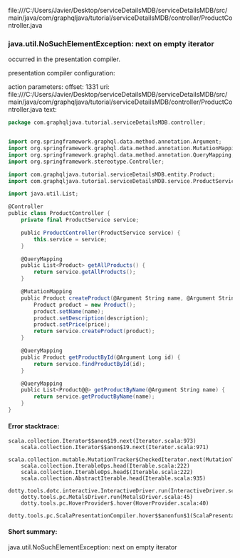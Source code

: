 file:///C:/Users/Javier/Desktop/serviceDetailsMDB/serviceDetailsMDB/src/main/java/com/graphqljava/tutorial/serviceDetailsMDB/controller/ProductController.java
### java.util.NoSuchElementException: next on empty iterator

occurred in the presentation compiler.

presentation compiler configuration:


action parameters:
offset: 1331
uri: file:///C:/Users/Javier/Desktop/serviceDetailsMDB/serviceDetailsMDB/src/main/java/com/graphqljava/tutorial/serviceDetailsMDB/controller/ProductController.java
text:
```scala
package com.graphqljava.tutorial.serviceDetailsMDB.controller;


import org.springframework.graphql.data.method.annotation.Argument;
import org.springframework.graphql.data.method.annotation.MutationMapping;
import org.springframework.graphql.data.method.annotation.QueryMapping;
import org.springframework.stereotype.Controller;

import com.graphqljava.tutorial.serviceDetailsMDB.entity.Product;
import com.graphqljava.tutorial.serviceDetailsMDB.service.ProductService;

import java.util.List;

@Controller
public class ProductController {
    private final ProductService service;

    public ProductController(ProductService service) {
        this.service = service;
    }

    @QueryMapping
    public List<Product> getAllProducts() {
        return service.getAllProducts();
    }

    @MutationMapping
    public Product createProduct(@Argument String name, @Argument String description, @Argument Double price) {
        Product product = new Product();
        product.setName(name);
        product.setDescription(description);
        product.setPrice(price);
        return service.createProduct(product);
    }

    @QueryMapping
    public Product getProductById(@Argument Long id) {
        return service.findProductById(id);
    }

    @QueryMapping
    public List<Product@@> getProductByName(@Argument String name) {
        return service.getProductByName(name);
    }
}

```



#### Error stacktrace:

```
scala.collection.Iterator$$anon$19.next(Iterator.scala:973)
	scala.collection.Iterator$$anon$19.next(Iterator.scala:971)
	scala.collection.mutable.MutationTracker$CheckedIterator.next(MutationTracker.scala:76)
	scala.collection.IterableOps.head(Iterable.scala:222)
	scala.collection.IterableOps.head$(Iterable.scala:222)
	scala.collection.AbstractIterable.head(Iterable.scala:935)
	dotty.tools.dotc.interactive.InteractiveDriver.run(InteractiveDriver.scala:164)
	dotty.tools.pc.MetalsDriver.run(MetalsDriver.scala:45)
	dotty.tools.pc.HoverProvider$.hover(HoverProvider.scala:40)
	dotty.tools.pc.ScalaPresentationCompiler.hover$$anonfun$1(ScalaPresentationCompiler.scala:376)
```
#### Short summary: 

java.util.NoSuchElementException: next on empty iterator